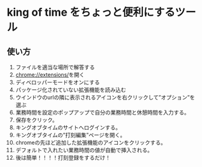 # king of time をちょっと便利にするツール

## 使い方

1.  ファイルを適当な場所で解答する
1. [chrome://extensions/](chrome://extensions/)を開く
1. ディベロッパーモードをオンにする
1. パッケージ化されていない拡張機能を読み込む
1. ウインドウのurlの隣に表示されるアイコンを右クリックして”オプション”を選ぶ
1. 業務時間を設定のポップアップで自分の業務時間と休憩時間を入力する。
1. 保存をクリック。
1. キングオブタイムのサイトへログインする。
1. キングオブタイムの”打刻編集”ページを開く。
1. chromeの先ほど追加した拡張機能のアイコンをクリックする。
1. デフォルトで入れたい業務時間の値が自動で挿入される。
1. 後は簡単！！！！打刻登録をするだけ！
